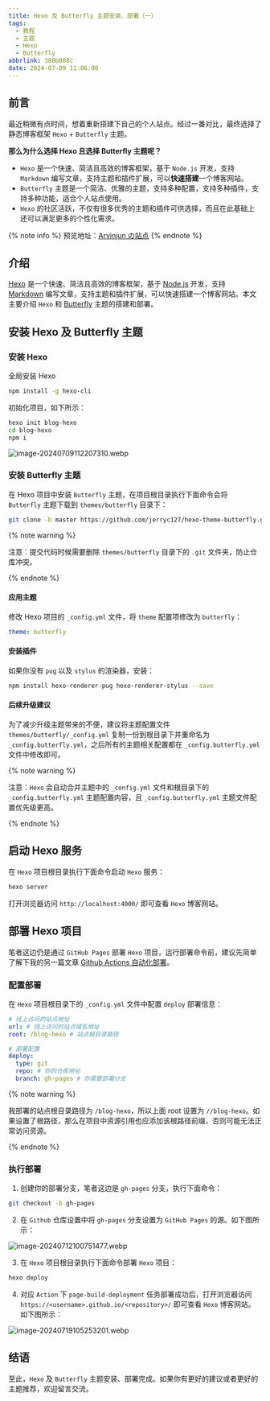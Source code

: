 ```yaml
---
title: Hexo 及 Butterfly 主题安装、部署（一）
tags:
  - 教程
  - 主题
  - Hexo
  - Butterfly
abbrlink: 380b088c
date: 2024-07-09 11:06:00
---
```


## 前言

最近稍微有点时间，想着重新搭建下自己的个人站点。经过一番对比，最终选择了静态博客框架 `Hexo` + `Butterfly` 主题。

**那么为什么选择 Hexo 且选择 Butterfly 主题呢？**

- `Hexo` 是一个快速、简洁且高效的博客框架，基于 `Node.js` 开发，支持 `Markdown` 编写文章，支持主题和插件扩展，可以**快速搭建**一个博客网站。
- `Butterfly` 主题是一个简洁、优雅的主题，支持多种配置，支持多种插件，支持多种功能，适合个人站点使用。
- `Hexo` 的社区活跃，不仅有很多优秀的主题和插件可供选择，而且在此基础上还可以满足更多的个性化需求。

{% note info %}
预览地址：[Arvinjun の站点](https://niezicheng.github.io/blog-hexo/)
{% endnote %}

## 介绍

[Hexo](https://hexo.io/) 是一个快速、简洁且高效的博客框架，基于 [Node.js](https://nodejs.org/) 开发，支持 [Markdown](https://daringfireball.net/projects/markdown/) 编写文章，支持主题和插件扩展，可以快速搭建一个博客网站。本文主要介绍 `Hexo` 和 [Butterfly](https://butterfly.js.org/) 主题的搭建和部署。

## 安装 Hexo 及 Butterfly 主题

### 安装 Hexo

全局安装 Hexo

```zsh
npm install -g hexo-cli
```

初始化项目，如下所示：

```zsh
hexo init blog-hexo
cd blog-hexo
npm i
```

![image-20240709112207310.webp](https://niezicheng.github.io/files/images/hexo/image-20240709112207310.webp)

### 安装 Butterfly 主题

在 Hexo 项目中安装 `Butterfly` 主题，在项目根目录执行下面命令会将 `Butterfly` 主题下载到 `themes/butterfly` 目录下：

```zsh
git clone -b master https://github.com/jerryc127/hexo-theme-butterfly.git themes/butterfly
```

{% note warning %}

注意：提交代码时候需要删除 `themes/butterfly` 目录下的 `.git` 文件夹，防止仓库冲突。

{% endnote %}

#### 应用主题

修改 Hexo 项目的 `_config.yml` 文件，将 `theme` 配置项修改为 `butterfly`：

```yml
theme: butterfly
```

#### 安装插件

如果你没有 `pug` 以及 `stylus` 的渲染器，安装：

```zsh
npm install hexo-renderer-pug hexo-renderer-stylus --save
```

#### 后续升级建议

为了减少升级主题带来的不便，建议将主题配置文件 `themes/butterfly/_config.yml` 复制一份到根目录下并重命名为 `_config.butterfly.yml`，之后所有的主题相关配置都在 `_config.butterfly.yml` 文件中修改即可。

{% note warning %}

注意：`Hexo` 会自动合并主题中的 `_config.yml` 文件和根目录下的 `_config.butterfly.yml` 主题配置内容，且 `_config.butterfly.yml` 主题文件配置优先级更高。

{% endnote %}

## 启动 Hexo 服务

在 `Hexo` 项目根目录执行下面命令启动 `Hexo` 服务：

```zsh
hexo server
```

打开浏览器访问 `http://localhost:4000/` 即可查看 `Hexo` 博客网站。

## 部署 Hexo 项目

笔者这边仍是通过 `GitHub Pages` 部署 `Hexo` 项目，运行部署命令前，建议先简单了解下我的另一篇文章 [Github Actions 自动化部署](https://juejin.cn/post/7311907901047160882)。

### 配置部署

在 `Hexo` 项目根目录下的 `_config.yml` 文件中配置 `deploy` 部署信息：

```yml
# 线上访问的站点地址
url: # 线上访问的站点域名地址
root: /blog-hexo # 站点根目录路径

# 部署配置
deploy:
  type: git
  repo: # 你的仓库地址
  branch: gh-pages # 你需要部署分支
```

{% note warning %}

我部署的站点根目录路径为 `/blog-hexo`，所以上面 root 设置为 `//blog-hexo`。如果设置了根路径，那么在项目中资源引用也应添加该根路径前缀，否则可能无法正常访问资源。

{% endnote %}

### 执行部署

1. 创建你的部署分支，笔者这边是 `gh-pages` 分支，执行下面命令：

```zsh
git checkout -b gh-pages
```

2. 在 `Github` 仓库设置中将 `gh-pages` 分支设置为 `GitHub Pages` 的源。如下图所示：

![image-20240712100751477.webp](https://niezicheng.github.io/files/images/hexo/image-20240712100751477.webp)

3. 在 `Hexo` 项目根目录执行下面命令部署 `Hexo` 项目：

```zsh
hexo deploy
```

4. 对应 `Action` 下 `page-build-deployment` 任务部署成功后，打开浏览器访问 `https://<username>.github.io/<repository>/` 即可查看 `Hexo` 博客网站。 如下图所示：

![image-20240719105253201.webp](https://niezicheng.github.io/files/images/hexo/image-20240719105253201.webp)

## 结语

至此，`Hexo` 及 `Butterfly` 主题安装、部署完成。如果你有更好的建议或者更好的主题推荐，欢迎留言交流。
